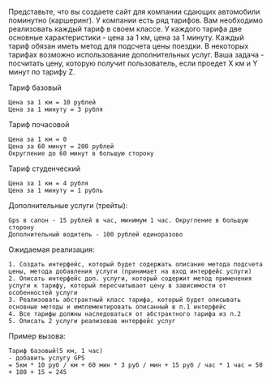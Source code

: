 Представьте, что вы создаете сайт для компании сдающих автомобили поминутно (каршеринг). У компании есть ряд тарифов. Вам необходимо реализовать каждый тариф в своем классе. У каждого тарифа две основные характеристики - цена за 1 км, цена за 1 минуту. Каждый тариф обязан иметь метод для подсчета цены поездки. В некоторых тарифах возможно использование дополнительных услуг. Ваша задача - посчитать цену, которую получит пользователь, если проедет Х км и Y минут по тарифу Z.

Тариф базовый

    Цена за 1 км = 10 рублей
    Цена за 1 минуту = 3 рубля

Тариф почасовой

    Цена за 1 км = 0
    Цена за 60 минут = 200 рублей
    Округление до 60 минут в большую сторону

Тариф студенческий

    Цена за 1 км = 4 рубля
    Цена за 1 минуту = 1 рубль

Дополнительные услуги (трейты):

    Gps в салон - 15 рублей в час, минимум 1 час. Округление в большую сторону
    Дополнительный водитель - 100 рублей единоразово

Ожидаемая реализация:

    1. Создать интерфейс, который будет содержать описание метода подсчета цены, метода добавления услуги (принимает на вход интерфейс услуги)
    2. Описать интерфейс доп. услуги, который содержит метод применения услуги к тарифу, который пересчитывает цену в зависимости от особенностей услуги
    3. Реализовать абстрактный класс тарифа, который будет описывать основные методы и имплементировать описанный в п.1 интерфейс
    4. Все тарифы должны наследоваться от абстрактного тарифа из п.2
    5. Описать 2 услуги реализовав интерфейс услуг

Пример вызова:

    Тариф базовый(5 км, 1 час)
    - добавить услугу GPS
    = 5км * 10 руб / км + 60 мин * 3 руб / мин + 15 руб / час * 1 час = 50 + 180 + 15 = 245
